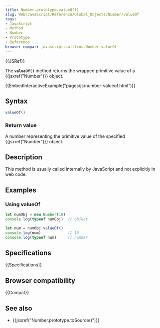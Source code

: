```yaml
---
title: Number.prototype.valueOf()
slug: Web/JavaScript/Reference/Global_Objects/Number/valueOf
tags:
- JavaScript
- Method
- Number
- Prototype
- Reference
browser-compat: javascript.builtins.Number.valueOf
---
```

{{JSRef}}

The **`valueOf()`** method returns the wrapped primitive value of a
{{jsxref("Number")}} object.

{{EmbedInteractiveExample("pages/js/number-valueof.html")}}

## Syntax

```js
valueOf()
```

### Return value

A number representing the primitive value of the specified
{{jsxref("Number")}} object.

## Description

This method is usually called internally by JavaScript and not explicitly in web
code.

## Examples

### Using valueOf

```js
let numObj = new Number(10)
console.log(typeof numObj)  // object

let num = numObj.valueOf()
console.log(num)            // 10
console.log(typeof num)     // number
```

## Specifications

{{Specifications}}

## Browser compatibility

{{Compat}}

## See also

*   {{jsxref("Number.prototype.toSource()")}}
